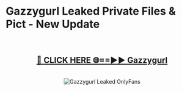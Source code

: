 # Gazzygurl Leaked Private Files & Pict - New Update
<br>
<div align="center">
<h2><a href="https://mediafilles.blogspot.com/?title=Gazzygurl" rel="nofollow">🔴 CLICK HERE 🌐==►► Gazzygurl</a></h2>
<br>
<a href="https://mediafilles.blogspot.com/?title=Gazzygurl" rel="nofollow" data-target="animated-image.originalLink"><img src="https://i.ibb.co.com/WyWwxjT/player-gif2.gif" alt="Gazzygurl Leaked OnlyFans" style="max-width: 100%; display: inline-block;" data-target="animated-image.originalImage"></a>
</div>
<br>